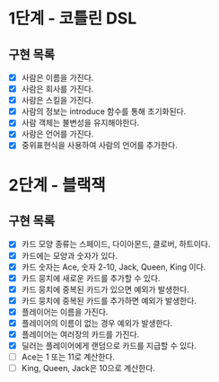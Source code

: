 # 1단계 - 코틀린 DSL

## 구현 목록

- [x] 사람은 이름을 가진다.
- [x] 사람은 회사를 가진다.
- [x] 사람은 스킬을 가진다.
- [x] 사람의 정보는 introduce 함수를 통해 초기화된다.
- [x] 사람 객체는 불변성을 유지해야한다.
- [x] 사람은 언어를 가진다.
- [x] 중위표현식을 사용하여 사람의 언어를 추가한다.

# 2단계 - 블랙잭

## 구현 목록

- [x] 카드 모양 종류는 스페이드, 다이아몬드, 클로버, 하트이다.
- [x] 카드에는 모양과 숫자가 있다.
- [x] 카드 숫자는 Ace, 숫자 2-10, Jack, Queen, King 이다.
- [x] 카드 뭉치에 새로운 카드를 추가할 수 있다.
- [x] 카드 뭉치에 중복된 카드가 있으면 예외가 발생한다.
- [x] 카드 뭉치에 중복된 카드를 추가하면 예외가 발생한다.
- [x] 플레이어는 이름을 가진다.
- [x] 플레이어의 이름이 없는 경우 예외가 발생한다.
- [x] 플레이어는 여러장의 카드를 가진다.
- [x] 딜러는 플레이어에게 랜덤으로 카드를 지급할 수 있다.
- [ ] Ace는 1 또는 11로 계산한다.
- [ ] King, Queen, Jack은 10으로 계산한다.
